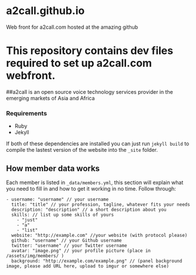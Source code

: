 # a2call.github.io
Web front for a2call.com hosted at the amazing github

# This repository contains dev files required to set up a2call.com webfront.
##a2call is an open source voice technology services provider in the emerging markets of Asia and Africa

### Requirements

* Ruby
* Jekyll

If both of these dependencies are installed you can just run `jekyll build` to compile the lastest version of the website into the `_site` folder.


## How member data works

Each member is listed in `_data/members.yml`, this section will explain what you need to fill in and how to get it working in no time. Follow through:

```
- username: "username" // your username
  title: "title" // your profession, tagline, whatever fits your needs
  description: "description" // a short description about you
  skills: // list up some skills of yours
    - "just"
    - "a"
    - "list"
  website: "http://example.com" //your website (with protocol please)
  github: "username" // your Github username
  twitter: "username" // your Twitter username
  avatar: "image.png" // your profile picture (place in /assets/img/members/ )
  background: "http://example.com/example.png" // (panel background image, please add URL here, upload to imgur or somewhere else)
```


